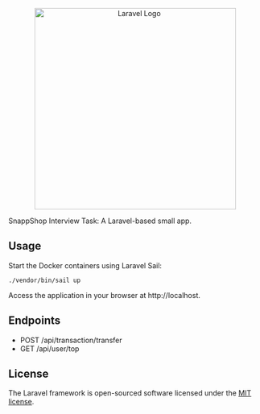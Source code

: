 <p align="center"><a href="https://laravel.com" target="_blank"><img src="https://raw.githubusercontent.com/laravel/art/master/logo-lockup/5%20SVG/2%20CMYK/1%20Full%20Color/laravel-logolockup-cmyk-red.svg" width="400" alt="Laravel Logo"></a></p>

SnappShop Interview Task: A Laravel-based small app.

## Usage

Start the Docker containers using Laravel Sail:

```
./vendor/bin/sail up
```

Access the application in your browser at http://localhost.

## Endpoints
- POST /api/transaction/transfer
- GET /api/user/top

## License

The Laravel framework is open-sourced software licensed under the [MIT license](https://opensource.org/licenses/MIT).
